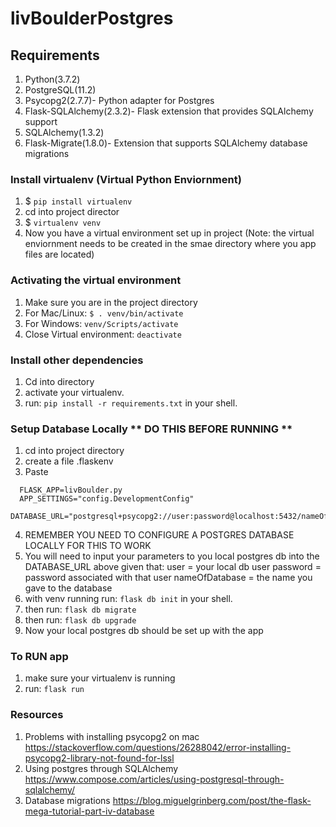 # livBoulderPostgres

## Requirements
1. Python(3.7.2)
2. PostgreSQL(11.2)
3. Psycopg2(2.7.7)- Python adapter for Postgres
3. Flask-SQLAlchemy(2.3.2)- Flask extension that provides SQLAlchemy support
4. SQLAlchemy(1.3.2)
5. Flask-Migrate(1.8.0)- Extension that supports SQLAlchemy database migrations


### Install virtualenv (Virtual Python Enviornment)
1. $ ```pip install virtualenv```
2. cd into project director
3. $ ```virtualenv venv```
4. Now you have a virtual environment set up in project (Note: the virtual enviornment needs to be created in the smae directory where you app files are located)

### Activating the virtual environment
1. Make sure you are in the project directory
2. For Mac/Linux: ```$ . venv/bin/activate```
3. For Windows: ```venv/Scripts/activate```
4. Close Virtual environment: ```deactivate```

### Install other dependencies
1. Cd into directory
2. activate your virtualenv.
3. run: ```pip install -r requirements.txt``` in your shell.

### Setup Database Locally ** DO THIS BEFORE RUNNING **
1. cd into project directory
2. create a file .flaskenv
3. Paste
```
  FLASK_APP=livBoulder.py
  APP_SETTINGS="config.DevelopmentConfig"
  DATABASE_URL="postgresql+psycopg2://user:password@localhost:5432/nameOfDatabase"
```
4. REMEMBER YOU NEED TO CONFIGURE A POSTGRES DATABASE LOCALLY FOR THIS TO WORK
5. You will need to input your parameters to you local postgres db into the DATABASE_URL above given that:
    user = your local db user
    password = password associated with that user
    nameOfDatabase = the name you gave to the database
6. with venv running run: ```flask db init``` in your shell.
7. then run: ```flask db migrate```
8. then run: ```flask db upgrade```
9. Now your local postgres db should be set up with the app

### To RUN app
1. make sure your virtualenv is running
2. run: ```flask run```

### Resources
1. Problems with installing psycopg2 on mac
    https://stackoverflow.com/questions/26288042/error-installing-psycopg2-library-not-found-for-lssl
2. Using postgres through SQLAlchemy
    https://www.compose.com/articles/using-postgresql-through-sqlalchemy/
3. Database migrations
    https://blog.miguelgrinberg.com/post/the-flask-mega-tutorial-part-iv-database
